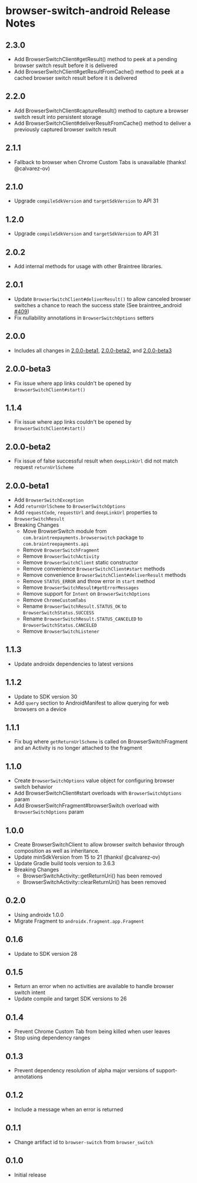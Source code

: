 # browser-switch-android Release Notes

## 2.3.0

* Add BrowserSwitchClient#getResult() method to peek at a pending browser switch result before it is delivered
* Add BrowserSwitchClient#getResultFromCache() method to peek at a cached browser switch result before it is delivered

## 2.2.0

* Add BrowserSwitchClient#captureResult() method to capture a browser switch result into persistent storage
* Add BrowserSwitchClient#deliverResultFromCache() method to deliver a previously captured browser switch result 

## 2.1.1

* Fallback to browser when Chrome Custom Tabs is unavailable (thanks! @calvarez-ov)

## 2.1.0

* Upgrade `compileSdkVersion` and `targetSdkVersion` to API 31

## 1.2.0

* Upgrade `compileSdkVersion` and `targetSdkVersion` to API 31

## 2.0.2

* Add internal methods for usage with other Braintree libraries.

## 2.0.1

* Update `BrowserSwitchClient#deliverResult()` to allow canceled browser switches a chance to reach the success state (See braintree_android [#409](https://github.com/braintree/braintree_android/issues/409))
* Fix nullability annotations in `BrowserSwitchOptions` setters 

## 2.0.0

* Includes all changes in [2.0.0-beta1](#200-beta1), [2.0.0-beta2](#200-beta2), and [2.0.0-beta3](#200-beta3)

## 2.0.0-beta3

* Fix issue where app links couldn't be opened by `BrowserSwitchClient#start()`

## 1.1.4

* Fix issue where app links couldn't be opened by `BrowserSwitchClient#start()`

## 2.0.0-beta2

* Fix issue of false successful result when `deepLinkUrl` did not match request `returnUrlScheme`

## 2.0.0-beta1

* Add `BrowserSwitchException`
* Add `returnUrlScheme` to `BrowserSwitchOptions`
* Add `requestCode`, `requestUrl` and `deepLinkUrl` properties to `BrowserSwitchResult`
* Breaking Changes
  * Move BrowserSwitch module from `com.braintreepayments.browserswitch` package to `com.braintreepayments.api`
  * Remove `BrowserSwitchFragment`
  * Remove `BrowserSwitchActivity`
  * Remove `BrowserSwitchClient` static constructor
  * Remove convenience `BrowserSwitchClient#start` methods
  * Remove convenience `BrowserSwitchClient#deliverResult` methods
  * Remove `STATUS_ERROR` and throw error in `start` method
  * Remove `BrowserSwitchResult#getErrorMessages`
  * Remove support for `Intent` on `BrowserSwitchOptions`
  * Remove `ChromeCustomTabs`
  * Rename `BrowserSwitchResult.STATUS_OK` to `BrowserSwitchStatus.SUCCESS` 
  * Rename `BrowserSwitchResult.STATUS_CANCELED` to `BrowserSwitchStatus.CANCELED` 
  * Remove `BrowserSwitchListener`

## 1.1.3

* Update androidx dependencies to latest versions

## 1.1.2

* Update to SDK version 30
* Add `query` section to AndroidManifest to allow querying for web browsers on a device

## 1.1.1

* Fix bug where `getReturnUrlScheme` is called on BrowserSwitchFragment and an Activity is no longer attached to the fragment

## 1.1.0

* Create `BrowserSwitchOptions` value object for configuring browser switch behavior
* Add BrowserSwitchClient#start overloads with `BrowserSwitchOptions` param
* Add BrowserSwitchFragment#browserSwitch overload with `BrowserSwitchOptions` param

## 1.0.0

* Create BrowserSwitchClient to allow browser switch behavior through composition as well as inheritance.
* Update minSdkVersion from 15 to 21 (thanks! @calvarez-ov)
* Update Gradle build tools version to 3.6.3
* Breaking Changes
  * BrowserSwitchActivity::getReturnUri() has been removed
  * BrowserSwitchActivity::clearReturnUri() has been removed

## 0.2.0

* Using androidx 1.0.0
* Migrate Fragment to `androidx.fragment.app.Fragment`

## 0.1.6

* Update to SDK version 28

## 0.1.5

* Return an error when no activities are available to handle browser switch intent
* Update compile and target SDK versions to 26

## 0.1.4

* Prevent Chrome Custom Tab from being killed when user leaves
* Stop using dependency ranges

## 0.1.3

* Prevent dependency resolution of alpha major versions of support-annotations

## 0.1.2

* Include a message when an error is returned

## 0.1.1

* Change artifact id to `browser-switch` from `browser_switch`

## 0.1.0

* Initial release
